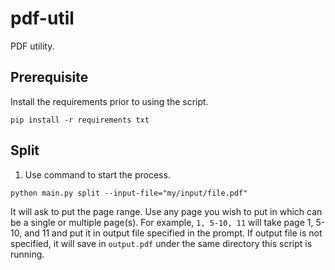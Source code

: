 # pdf-util

PDF utility.

## Prerequisite
Install the requirements prior to using the script.
```
pip install -r requirements txt
```

## Split

1. Use command to start the process.

```
python main.py split --input-file="my/input/file.pdf"
```

It will ask to put the page range. Use any page you wish to put in which can be a single or multiple page(s). For example, `1, 5-10, 11` will take page 1, 5-10, and 11 and put it in output file specified in the prompt. If output file is not specified, it will save in `output.pdf` under the same directory this script is running.